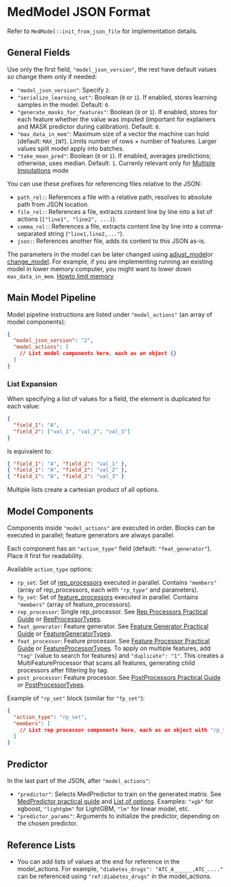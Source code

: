# MedModel JSON Format

Refer to `MedModel::init_from_json_file` for implementation details.

## General Fields

Use only the first field, `"model_json_version"`, the rest have default values so change them only if needed:

- `"model_json_version"`: Specify `2`.
- `"serialize_learning_set"`: Boolean (`0` or `1`). If enabled, stores learning samples in the model. Default: `0`.
- `"generate_masks_for_features"`: Boolean (`0` or `1`). If enabled, stores for each feature whether the value was imputed (important for explainers and MASK predictor during calibration). Default: `0`.
- `"max_data_in_mem"`: Maximum size of a vector the machine can hold (default: `MAX_INT`). Limits number of rows × number of features. Larger values split model apply into batches.
- `"take_mean_pred"`: Boolean (`0` or `1`). If enabled, averages predictions; otherwise, uses median. Default: `1`. Currenly relevant only for [Multiple Imputations](PostProcessors%20Practical%20Guide/MultipleImputations.md) mode

You can use these prefixes for referencing files relative to the JSON:

- `path_rel:`: References a file with a relative path, resolves to absolute path from JSON location.
- `file_rel:`: References a file, extracts content line by line into a list of actions (`["line1", "line2", ...]`).
- `comma_rel:`: References a file, extracts content line by line into a comma-separated string (`"line1,line2,..."`).
- `json:`: References another file, adds its content to this JSON as-is.

The parameters in the model can be later changed using [adjust_model](/Medial%20Tools/adjust_model.md)or [change_model](/Medial%20Tools/change_model).
For example, if you are implementing running an existing model in lower memory computer, you might want to lower down `max_data_in_mem`.
[Howto limit memory](/Medial%20Tools/change_model/How%20to%20limit%20memory%20usage%20in%20predict.md)

## Main Model Pipeline

Model pipeline instructions are listed under `"model_actions"` (an array of model components):

```json
{
  "model_json_version": "2",
  "model_actions": [
    // List model components here, each as an object {}
  ]
}
```

### List Expansion

When specifying a list of values for a field, the element is duplicated for each value:

```json
{
  "field_1": "A",
  "field_2": ["val_1", "val_2", "val_3"]
}
```

Is equivalent to:

```json
{ "field_1": "A", "field_2": "val_1" },
{ "field_1": "A", "field_2": "val_2" },
{ "field_1": "A", "field_2": "val_3" }
```

Multiple lists create a cartesian product of all options.

## Model Components

Components inside `"model_actions"` are executed in order. Blocks can be executed in parallel; feature generators are always parallel.

Each component has an `"action_type"` field (default: `"feat_generator"`). Place it first for readability.

Available `action_type` options:

- `rp_set`: Set of [rep_processors](Rep%20Processors%20Practical%20Guide) executed in parallel. Contains `"members"` (array of rep_processors, each with `"rp_type"` and parameters).
- `fp_set`: Set of [feature_processors](FeatureProcessor%20practical%20guide) executed in parallel. Contains `"members"` (array of feature_processors).
- `rep_processor`: Single rep_processor. See [Rep Processors Practical Guide](Rep%20Processors%20Practical%20Guide) or [RepProcessorTypes](https://Medial-EarlySign.github.io/MR_LIBS/RepProcess_8h.html#a2772b5cb2b32efafbbd8ba9440b9576a).
- `feat_generator`: Feature generator. See [Feature Generator Practical Guide](FeatureProcessor%20practical%20guide) or [FeatureGeneratorTypes](https://Medial-EarlySign.github.io/MR_LIBS/FeatureGenerator_8h.html#a109794c7f375415720a0af5dd3132023).
- `feat_processor`: Feature processor. See [Feature Processor Practical Guide](FeatureProcessor%20practical%20guide) or [FeatureProcessorTypes](https://Medial-EarlySign.github.io/MR_LIBS/FeatureProcess_8h.html#ae648a97312d7df5b3f5cf01b19887334). To apply on multiple features, add `"tag"` (value to search for features) and `"duplicate": "1"`. This creates a MultiFeatureProcessor that scans all features, generating child processors after filtering by tag.
- `post_processor`: Feature processor. See [PostProcessors Practical Guide](PostProcessors%20Practical%20Guide) or [PostProcessorTypes](https://Medial-EarlySign.github.io/MR_LIBS/PostProcessor_8h.html#a1dab070b8206be89206ff19f321a1cfc).

Example of `"rp_set"` block (similar for `"fp_set"`):

```json
{
  "action_type": "rp_set",
  "members": [
    // List rep processor components here, each as an object with "rp_type" field...
  ]
}
```

## Predictor

In the last part of the JSON, after `"model_actions"`:

- `"predictor"`: Selects MedPredictor to train on the generated matrix. See [MedPredictor practical guide](MedPredictor%20practical%20guide) and [List of options](https://Medial-EarlySign.github.io/MR_LIBS/MedAlgoh.html#ab3f9aacffd8e29e833677299133ac4f0). Examples: `"xgb"` for xgboost, `"lightgbm"` for LightGBM, `"lm"` for linear model, etc.
- `"predictor_params"`: Arguments to initialize the predictor, depending on the chosen predictor.

## Reference Lists

- You can add lists of values at the end for reference in the model_actions. For example, `"diabetes_drugs": "ATC_A______,ATC_...."` can be referenced using `"ref:diabetes_drugs"` in the model_actions.
